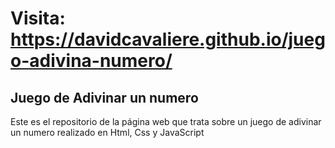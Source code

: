 # Visita: https://davidcavaliere.github.io/juego-adivina-numero/

## Juego de Adivinar un numero

Este es el repositorio de la página web que trata sobre un juego de adivinar un numero realizado en Html, Css y JavaScript
